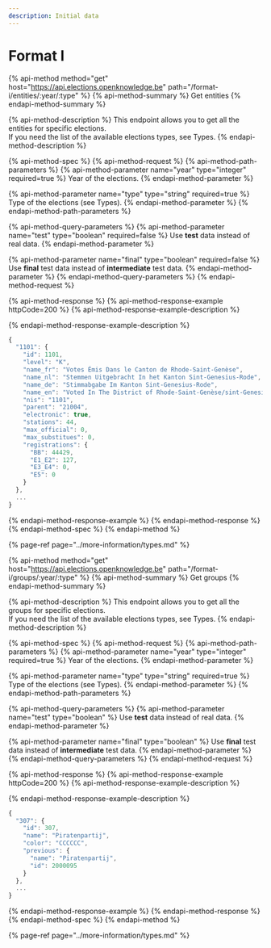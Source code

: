 ```yaml
---
description: Initial data
---
```


# Format I

{% api-method method="get" host="https://api.elections.openknowledge.be" path="/format-i/entities/:year/:type" %}
{% api-method-summary %}
Get entities
{% endapi-method-summary %}

{% api-method-description %}
This endpoint allows you to get all the entities for specific elections.  
If you need the list of the available elections types, see Types.
{% endapi-method-description %}

{% api-method-spec %}
{% api-method-request %}
{% api-method-path-parameters %}
{% api-method-parameter name="year" type="integer" required=true %}
Year of the elections.
{% endapi-method-parameter %}

{% api-method-parameter name="type" type="string" required=true %}
Type of the elections \(see Types\).
{% endapi-method-parameter %}
{% endapi-method-path-parameters %}

{% api-method-query-parameters %}
{% api-method-parameter name="test" type="boolean" required=false %}
Use **test** data instead of real data.
{% endapi-method-parameter %}

{% api-method-parameter name="final" type="boolean" required=false %}
Use **final** test data instead of **intermediate** test data.
{% endapi-method-parameter %}
{% endapi-method-query-parameters %}
{% endapi-method-request %}

{% api-method-response %}
{% api-method-response-example httpCode=200 %}
{% api-method-response-example-description %}

{% endapi-method-response-example-description %}

```javascript
{
  "1101": {
    "id": 1101,
    "level": "K",
    "name_fr": "Votes Émis Dans le Canton de Rhode-Saint-Genèse",
    "name_nl": "Stemmen Uitgebracht In het Kanton Sint-Genesius-Rode",
    "name_de": "Stimmabgabe Im Kanton Sint-Genesius-Rode",
    "name_en": "Voted In The District of Rhode-Saint-Genèse/sint-Genesius-Rode",
    "nis": "1101",
    "parent": "21004",
    "electronic": true,
    "stations": 44,
    "max_official": 0,
    "max_substitues": 0,
    "registrations": {
      "BB": 44429,
      "E1_E2": 127,
      "E3_E4": 0,
      "E5": 0
    }
  },
  ...
}
```
{% endapi-method-response-example %}
{% endapi-method-response %}
{% endapi-method-spec %}
{% endapi-method %}

{% page-ref page="../more-information/types.md" %}

{% api-method method="get" host="https://api.elections.openknowledge.be" path="/format-i/groups/:year/:type" %}
{% api-method-summary %}
Get groups
{% endapi-method-summary %}

{% api-method-description %}
This endpoint allows you to get all the groups for specific elections.  
If you need the list of the available elections types, see Types.
{% endapi-method-description %}

{% api-method-spec %}
{% api-method-request %}
{% api-method-path-parameters %}
{% api-method-parameter name="year" type="integer" required=true %}
Year of the elections.
{% endapi-method-parameter %}

{% api-method-parameter name="type" type="string" required=true %}
Type of the elections \(see Types\).
{% endapi-method-parameter %}
{% endapi-method-path-parameters %}

{% api-method-query-parameters %}
{% api-method-parameter name="test" type="boolean" %}
Use **test** data instead of real data.
{% endapi-method-parameter %}

{% api-method-parameter name="final" type="boolean" %}
Use **final** test data instead of **intermediate** test data.
{% endapi-method-parameter %}
{% endapi-method-query-parameters %}
{% endapi-method-request %}

{% api-method-response %}
{% api-method-response-example httpCode=200 %}
{% api-method-response-example-description %}

{% endapi-method-response-example-description %}

```javascript
{
  "307": {
    "id": 307,
    "name": "Piratenpartij",
    "color": "CCCCCC",
    "previous": {
      "name": "Piratenpartij",
      "id": 2000095
    }
  },
  ...
}
```
{% endapi-method-response-example %}
{% endapi-method-response %}
{% endapi-method-spec %}
{% endapi-method %}

{% page-ref page="../more-information/types.md" %}

